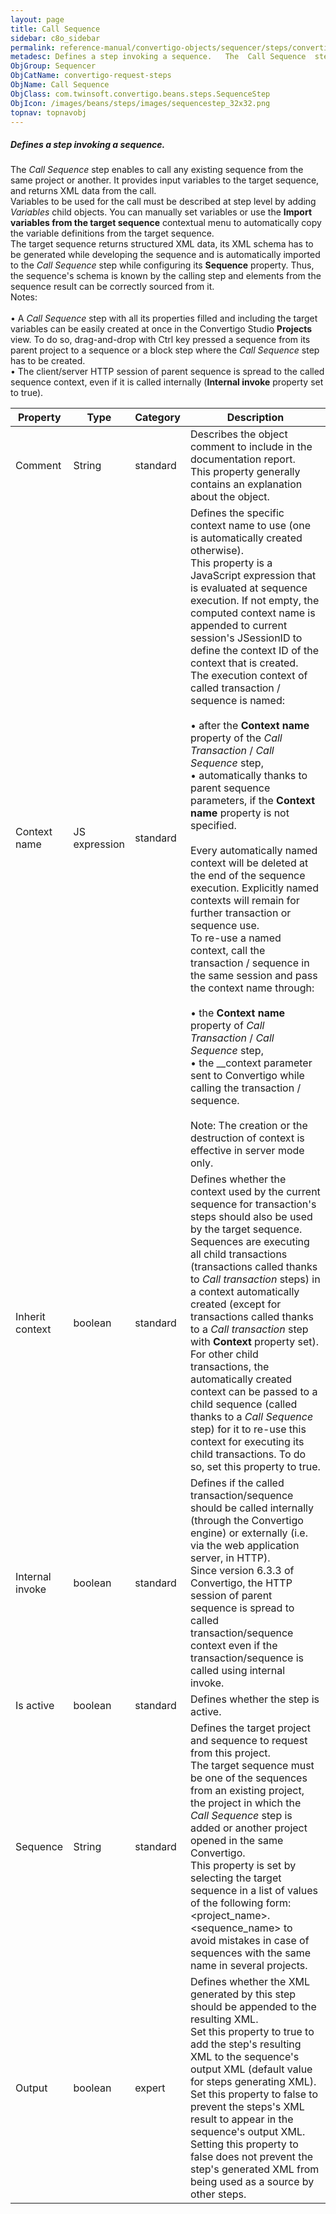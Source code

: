 ```yaml
---
layout: page
title: Call Sequence
sidebar: c8o_sidebar
permalink: reference-manual/convertigo-objects/sequencer/steps/convertigo-request-steps/call-sequence/
metadesc: Defines a step invoking a sequence.   The  Call Sequence  step enables to call any existing sequence from the same project or another. It provides inp
ObjGroup: Sequencer
ObjCatName: convertigo-request-steps
ObjName: Call Sequence
ObjClass: com.twinsoft.convertigo.beans.steps.SequenceStep
ObjIcon: /images/beans/steps/images/sequencestep_32x32.png
topnav: topnavobj
---
```

##### Defines a step invoking a sequence. 

The <i>Call Sequence</i> step enables to call any existing sequence from the same project or another. It provides input variables to the target sequence, and returns XML data from the call.<br/>Variables to be used for the call must be described at step level by adding <i>Variables</i> child objects. You can manually set variables or use the <b>Import variables from the target sequence</b> contextual menu to automatically copy the variable definitions from the target sequence.<br/>The target sequence returns structured XML data, its XML schema has to be generated while developing the sequence and is automatically imported to the <i>Call Sequence</i> step while configuring its <b>Sequence</b> property. Thus, the sequence's schema is known by the calling step and elements from the sequence result can be correctly sourced from it.<br/><span class="orangetwinsoft">Notes:</span> <br/><br/>• A <i>Call Sequence</i> step with all its properties filled and including the target variables can be easily created at once in the Convertigo Studio <b>Projects</b> view. To do so, drag-and-drop with <span class="computer">Ctrl</span> key pressed a sequence from its parent project to a sequence or a block step where the <i>Call Sequence</i> step has to be created.<br/>• The client/server HTTP session of parent sequence is spread to the called sequence context, even if it is called internally (<b>Internal invoke</b> property set to <span class="computer">true</span>).<br/>

Property | Type | Category | Description
--- | --- | --- | ---
Comment | String | standard | Describes the object comment to include in the documentation report.<br/>This property generally contains an explanation about the object.
Context name | JS expression | standard | Defines the specific context name to use (one is automatically created otherwise).<br/>This property is a JavaScript expression that is evaluated at sequence execution. If not empty, the computed context name is appended to current session's <span class="computer">JSessionID</span> to define the context ID of the context that is created. <br/>The execution context of called transaction / sequence is named:<br/><br/>• after the <b>Context name</b> property of the <i>Call Transaction</i> / <i>Call Sequence</i> step,<br/>• automatically thanks to parent sequence parameters, if the <b>Context name</b> property is not specified.<br/><br/>Every automatically named context will be deleted at the end of the sequence execution. Explicitly named contexts will remain for further transaction or sequence use. <br/>To re-use a named context, call the transaction / sequence in the same session and pass the context name through:<br/><br/>• the <b>Context name</b> property of <i>Call Transaction</i> / <i>Call Sequence</i> step,<br/>• the <span class="computer">__context</span> parameter sent to Convertigo while calling the transaction / sequence. <br/><br/><span class="orangetwinsoft">Note:</span> The creation or the destruction of context is effective in server mode only.
Inherit context | boolean | standard | Defines whether the context used by the current sequence for transaction's steps should also be used by the target sequence.<br/>Sequences are executing all child transactions (transactions called thanks to <i>Call transaction</i> steps) in a context automatically created (except for transactions called thanks to a <i>Call transaction</i> step with <b>Context</b> property set). For other child transactions, the automatically created context can be passed to a child sequence (called thanks to a <i>Call Sequence</i> step) for it to re-use this context for executing its child transactions. To do so, set this property to <span class="computer">true</span>.
Internal invoke | boolean | standard | Defines if the called transaction/sequence should be called internally (through the Convertigo engine) or externally (i.e. via the web application server, in HTTP).<br/>Since version 6.3.3 of Convertigo, the HTTP session of parent sequence is spread to called transaction/sequence context even if the transaction/sequence is called using internal invoke.
Is active | boolean | standard | Defines whether the step is active.
Sequence | String | standard | Defines the target project and sequence to request from this project.<br/>The target sequence must be one of the sequences from an existing project, the project in which the <i>Call Sequence</i> step is added or another project opened in the same Convertigo. <br/>This property is set by selecting the target sequence in a list of values of the following form: <span class="computer">&lt;project_name&gt;.&lt;sequence_name&gt;</span> to avoid mistakes in case of sequences with the same name in several projects.
Output | boolean | expert | Defines whether the XML generated by this step should be appended to the resulting XML.<br/>Set this property to <span class="computer">true</span> to add the step's resulting XML to the sequence's output XML (default value for steps generating XML). Set this property to <span class="computer">false</span> to prevent the steps's XML result to appear in the sequence's output XML.<br/>Setting this property to <span class="computer">false</span> does not prevent the step's generated XML from being used as a source by other steps.
